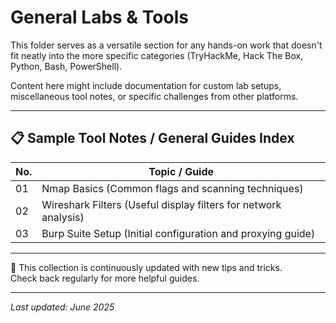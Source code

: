 # General Labs & Tools

This folder serves as a versatile section for any hands-on work that doesn't fit neatly into the more specific categories (TryHackMe, Hack The Box, Python, Bash, PowerShell).

Content here might include documentation for custom lab setups, miscellaneous tool notes, or specific challenges from other platforms.

---

## 📋 Sample Tool Notes / General Guides Index

| No. | Topic / Guide                                          |
|-----|--------------------------------------------------------|
| 01  | Nmap Basics (Common flags and scanning techniques)     |
| 02  | Wireshark Filters (Useful display filters for network analysis) |
| 03  | Burp Suite Setup (Initial configuration and proxying guide) |

---

📝 This collection is continuously updated with new tips and tricks.   
Check back regularly for more helpful guides.

---

_Last updated: June 2025_
